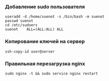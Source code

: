 ### Добавление sudo пользователя
```
useradd -d /home/suenot -s /bin/bash -m suenot
passwd suenot
cd /etc/sudoers
suenot    ALL=(ALL:ALL) ALL
```

### Копирование ключей на сервер
```
ssh-copy-id user@server
```

### Правильная перезагрузка nginx
``` sudo nginx -t && sudo service nginx restart ```
